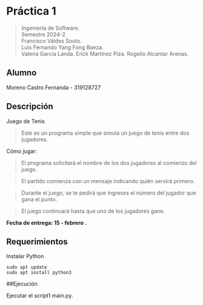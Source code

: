 
# Práctica 1

> Ingeniería de Software.  
> Semestre 2024-2.  
> Francisco Váldes Souto.  
> Luis Fernando Yang Fong Baeza.  
> Valeria García Landa.
> Erick Martínez Piza.
> Rogelio Alcantar Arenas.  
  

## Alumno

Moreno Castro Fernanda - 319128727

## Descripción

Juego de Tenis
>Este es un programa simple que simula un juego de tenis entre dos jugadores.

Cómo jugar:

>El programa solicitará el nombre de los dos jugadores al comienzo del juego.

>El partido comienza con un mensaje indicando quién servirá primero.

>Durante el juego, se te pedirá que ingreses el número del jugador que gana el punto.

>El juego continuará hasta que uno de los jugadores gane.


**Fecha de entrega: 15 - febrero .**

## Requerimientos

Instalar Python

```
sudo apt update
sudo apt install python3
```


##Ejecución

Ejecutar el script1 main.py.







